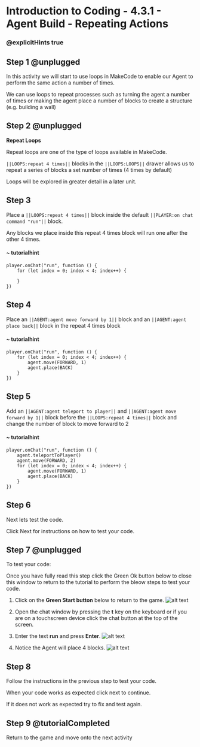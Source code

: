 # Introduction to Coding - 4.3.1 - Agent Build - Repeating Actions

### @explicitHints true

## Step 1 @unplugged
In this activity we will start to use loops in MakeCode to enable our Agent to perform the same action a number of times.

We can use loops to repeat processes such as turning the agent a number of times or making the agent place a number of blocks to create a structure (e.g. building a wall)

## Step 2 @unplugged
**Repeat Loops**

Repeat loops are one of the type of loops available in MakeCode. 

``||LOOPS:repeat 4 times||`` blocks in the ``||LOOPS:LOOPS||`` drawer allows us to repeat a series of blocks a set number of times (4 times by default)

Loops will be explored in greater detail in a later unit.

## Step 3
Place a ``||LOOPS:repeat 4 times||``  block inside the default ``||PLAYER:on chat command "run"||`` block.

Any blocks we place inside this repeat 4 times block will run one after the other 4 times.
#### ~ tutorialhint
```blocks
player.onChat("run", function () {
    for (let index = 0; index < 4; index++) {
    	
    }
})
```

## Step 4
Place an ``||AGENT:agent move forward by 1||`` block and an ``||AGENT:agent place back||`` block in the repeat 4 times block
#### ~ tutorialhint
```blocks 
player.onChat("run", function () {
    for (let index = 0; index < 4; index++) {
        agent.move(FORWARD, 1)
        agent.place(BACK)
    }
})
```

## Step 5
Add an ``||AGENT:agent teleport to player||`` and ``||AGENT:agent move forward by 1||`` block before the ``||LOOPS:repeat 4 times||`` block and change the number of block to move forward to 2
#### ~ tutorialhint
```blocks 
player.onChat("run", function () {
    agent.teleportToPlayer()
    agent.move(FORWARD, 2)
    for (let index = 0; index < 4; index++) {
        agent.move(FORWARD, 1)
        agent.place(BACK)
    }
})
```

## Step 6
Next lets test the code.

Click Next for instructions on how to test your code.

## Step 7 @unplugged
To test your code:

Once you have fully read this step click the Green Ok button below to close this window to return to the tutorial to perform the bleow steps to test your code.

1. Click on the **Green Start button** below to return to the game.
![alt text](https://intro.codingcredentials.com/Lesson3/3.1.1/images/4.jpg?raw=true "Start")


2. Open the chat window by pressing the **t** key on the keyboard or if you are on a touchscreen device click the chat button at the top of the screen.


3. Enter the text **run** and press **Enter**.
![alt text](https://intro.codingcredentials.com/Lesson4/4.3.1/images/1.jpg?raw=true "Run")


4. Notice the Agent will place 4 blocks.
![alt text](https://intro.codingcredentials.com/Lesson4/4.3.1/images/2.jpg?raw=true "Run")


## Step 8
Follow the instructions in the previous step to test your code.

When your code works as expected click next to continue.

If it does not work as expected try to fix and test again.

## Step 9 @tutorialCompleted
Return to the game and move onto the next activity
